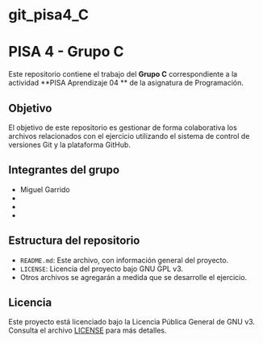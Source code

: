 # git_pisa4_C
# PISA 4 - Grupo C

Este repositorio contiene el trabajo del **Grupo C** correspondiente a la actividad **PISA Aprendizaje 04 ** de la asignatura de Programación.

## Objetivo

El objetivo de este repositorio es gestionar de forma colaborativa los archivos relacionados con el ejercicio utilizando el sistema de control de versiones Git y la plataforma GitHub.

## Integrantes del grupo

- Miguel Garrido
- 
- 
- 

## Estructura del repositorio

- `README.md`: Este archivo, con información general del proyecto.
- `LICENSE`: Licencia del proyecto bajo GNU GPL v3.
- Otros archivos se agregarán a medida que se desarrolle el ejercicio.

## Licencia

Este proyecto está licenciado bajo la Licencia Pública General de GNU v3. Consulta el archivo [LICENSE](./LICENSE) para más detalles.
